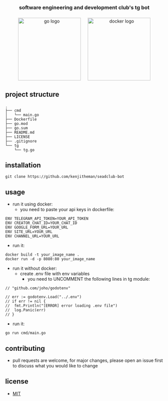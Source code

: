 <h3 align="center">software engineering and development club's tg bot</h3>

###

<div align="center">
  <img src="https://cdn.jsdelivr.net/gh/devicons/devicon/icons/go/go-original.svg" height="200" alt="go logo"  />
  <img width="15" />
  <img src="https://cdn.jsdelivr.net/gh/devicons/devicon/icons/docker/docker-original.svg" height="200" alt="docker logo"  />
</div>

###

## project structure

```
.
├── cmd
│   └── main.go
├── Dockerfile
├── go.mod
├── go.sum
├── README.md
├── LICENSE
├── .gitignore
└── tg
    └── tg.go
```

## installation

```
git clone https://github.com/kenjitheman/seadclub-bot
```

## usage

- run it using docker:
    - you need to paste your api keys in dockerfile:

```
ENV TELEGRAM_API_TOKEN=YOUR_API_TOKEN
ENV CREATOR_CHAT_ID=YOUR_CHAT_ID
ENV GOOGLE_FORM_URL=YOUR_URL
ENV SITE_URL=YOUR_URL
ENV CHANNEL_URL=YOUR_URL
```

- run it:

```
docker build -t your_image_name .
docker run -d -p 8080:80 your_image_name
```

- run it without docker:
    - create .env file with env variables
        - you need to UNCOMMENT the following lines in tg module:

```
// "github.com/joho/godotenv"
```

```
// err := godotenv.Load("../.env")
// if err != nil {
// 	fmt.Println("[ERROR] error loading .env file")
// 	log.Panic(err)
// }
```

- run it:

```
go run cmd/main.go
```

## contributing

- pull requests are welcome, for major changes, please open an issue first to
  discuss what you would like to change

## license

- [MIT](https://choosealicense.com/licenses/mit)
